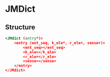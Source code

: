 # JMDict

## Structure


```xml
<JMdict (entry*)>
    <entry (ent_seq, k_ele*, r_ele+, sense+)>
        <ent_seq></ent_seq>
        <k_ele></k_ele>
        <r_ele></r_ele>
        <sense></sense>
    </entry>
</JMdict>
```
